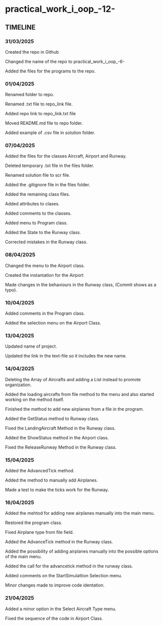 # practical_work_i_oop_-12-

## TIMELINE ##

### 31/03/2025 ###

Created the repo in Github 

Changed the name of the repo to practical_work_i_oop_-6-

Added the files for the programs to the repo.

### 01/04/2025 ###

Renamed folder to repo. 

Renamed .txt file to repo_link file. 

Added repo link to repo_link.txt file 

Moved README.md file to repo folder. 

Added example of .csv file in solution folder.

### 07/04/2025 ### 

Added the files for the classes Aircraft, Airport and Runway. 

Deleted temporary .txt file in the files folder.

Renamed solution file to scr file.

Added the .gitignore file in the files folder.

Added the remaining class files.

Added attributes to clases.

Added comments to the classes.

Added menu to Program class.

Added the State to the Runway class.

Corrected mistakes in the Runway class. 

### 08/04/2025 ### 

Changed the menu to the Airport class. 

Created the instantation for the Airport 

Made changes in the behaviours in the Runway class, (Commit shows as a typo). 

### 10/04/2025 ### 

Added comments in the Program class. 

Added the selection menu on the Airport Class.

### 13/04/2025 ### 

Updated name of project. 

Updated the link in the text-file so it includes the new name. 

### 14/04/2025 ### 

Deleting the Array of Aircrafts and adding a List instead to promote organization. 

Added the loading aircrafts from file method to the menu and also started working on the method itself. 

Finished the method to add new airplanes from a file in the program. 

Added the GetStatus method to Runway class. 

Fixed the LandingAircraft Method in the Runway class. 

Added the ShowStatus method in the Airport class. 

Fixed the ReleaseRunway Method in the Runway class. 

### 15/04/2025 ### 

Added the AdvancedTick method.

Added the method to manually add Airplanes. 

Made a test to make the ticks work for the Runway.

### 16/04/2025 ### 

Added the mehtod for adding new airplanes manually into the main menu. 

Restored the program class.

Fixed Airplane type from file field.

Added the AdvanceTick method in the Runway class.

Added the possibility of adding airplanes manually into the possible options of the main menu. 

Added the call for the advancetick method in the runway class. 

Added comments on the StartSimulattion Selection menu. 

Minor changes made to improve code identation.

### 21/04/2025

Added a minor option in the Select Aircraft Type menu. 

Fixed the sequence of the code in Airport Class.